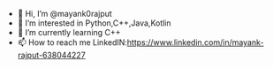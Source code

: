 - 👋 Hi, I’m @mayank0rajput
- 👀 I’m interested in Python,C++,Java,Kotlin
- 🌱 I’m currently learning C++
- 📫 How to reach me LinkedIN:https://www.linkedin.com/in/mayank-rajput-638044227

<!---
mayank0rajput/mayank0rajput is a ✨ special ✨ repository because its `README.md` (this file) appears on your GitHub profile.
You can click the Preview link to take a look at your changes.
--->
